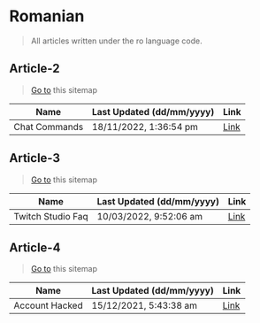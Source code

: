 # Romanian
> All articles written under the ro language code. 

## Article-2
> [Go to](https://help.twitch.tv/s/sitemap-topicarticle-2.xml) this sitemap

| Name | Last Updated (dd/mm/yyyy) | Link |
|------|---------------------------|------|
| Chat Commands | 18/11/2022, 1:36:54 pm | [Link](https://help.twitch.tv/s/article/chat-commands?language=ro) |


## Article-3
> [Go to](https://help.twitch.tv/s/sitemap-topicarticle-3.xml) this sitemap

| Name | Last Updated (dd/mm/yyyy) | Link |
|------|---------------------------|------|
| Twitch Studio Faq | 10/03/2022, 9:52:06 am | [Link](https://help.twitch.tv/s/article/twitch-studio-faq?language=ro) |


## Article-4
> [Go to](https://help.twitch.tv/s/sitemap-topicarticle-4.xml) this sitemap

| Name | Last Updated (dd/mm/yyyy) | Link |
|------|---------------------------|------|
| Account Hacked | 15/12/2021, 5:43:38 am | [Link](https://help.twitch.tv/s/article/account-hacked?language=ro) |


